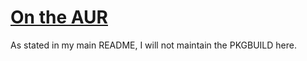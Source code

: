 # [On the AUR](https://aur.archlinux.org/packages/serious-engine-git/)
As stated in my main README, I will not maintain the PKGBUILD here.

